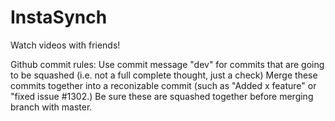 InstaSynch
==========

Watch videos with friends!

Github commit rules: Use commit message "dev" for commits that are going to be squashed (i.e. not a full complete thought, just a check) Merge these commits together into a reconizable commit (such as "Added x feature" or "fixed issue #1302.)
Be sure these are squashed together before merging branch with master.
